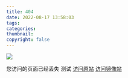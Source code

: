 ```yaml
---
title: 404
date: 2022-08-17 13:58:03
tags: 
categories: 
thumbnail: 
copyright: false
---
```


![](https://image.wxydejoy.top/cundf/others/404.md/2022-08-17-14-14-49.png)

您访问的页面已经丢失
测试
[访问原站](https://c.undf.top)
[访问镜像站](https://mirc.undf.top)